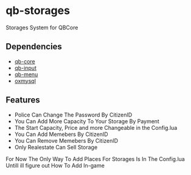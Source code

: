 # qb-storages
Storages System for QBCore

## Dependencies

* [qb-core](https://github.com/qbcore-framework/qb-core)
* [qb-input](https://github.com/qbcore-framework/qb-input) 
* [qb-menu](https://github.com/qbcore-framework/qb-menu) 
* [oxmysql](https://github.com/overextended/oxmysql) 

## Features

* Police Can Change The Password By CitizenID
* You Can Add More Capacity To Your Storage By Payment
* The Start Capacity, Price and more Changeable in the Config.lua
* You Can Add Memebers By CitizenID
* You Can Remove Memebers By CitizenID
* Only Realestate Can Sell Storage

For Now The Only Way To Add Places For Storages Is In The Config.lua Untill ill figure out How To Add In-game

